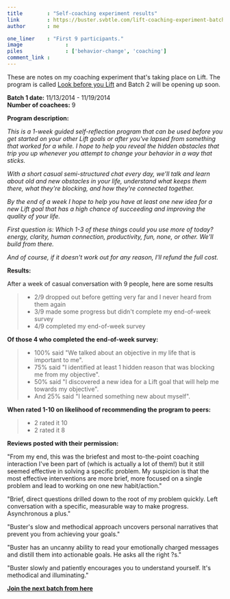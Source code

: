 ```yaml
---
title        : "Self-coaching experiment results"
link         : https://buster.svbtle.com/lift-coaching-experiment-batch-1
author       : me

one_liner    : "First 9 participants."
image			   : 
piles			   : ['behavior-change', 'coaching']
comment_link : 
---
```


These are notes on my coaching experiment that's taking place on Lift. The program is called [Look before you Lift](https://www.lift.do/coaches/414-buster-benson?plan_id=354515) and Batch 2 will be opening up soon. 

**Batch 1 date:** 11/13/2014 - 11/19/2014  
**Number of coachees:** 9

**Program description:** 

*This is a 1-week guided self-reflection program that can be used before you get started on your other Lift goals or after you've lapsed from something that worked for a while. I hope to help you reveal the hidden obstacles that trip you up whenever you attempt to change your behavior in a way that sticks.*

*With a short casual semi-structured chat every day, we'll talk and learn about old and new obstacles in your life, understand what keeps them there, what they're blocking, and how they're connected together.*

*By the end of a week I hope to help you have at least one new idea for a new Lift goal that has a high chance of succeeding and improving the quality of your life.*

*First question is: Which 1-3 of these things could you use more of today? energy, clarity, human connection, productivity, fun, none, or other. We'll build from there.*

*And of course, if it doesn't work out for any reason, I'll refund the full cost.*

**Results:**

After a week of casual conversation with 9 people, here are some results

> - 2/9 dropped out before getting very far and I never heard from them again
> - 3/9 made some progress but didn't complete my end-of-week survey
> - 4/9 completed my end-of-week survey

**Of those 4 who completed the end-of-week survey:**

> - 100% said "We talked about an objective in my life that is important to me".
> - 75% said "I identified at least 1 hidden reason that was blocking me from my objective".
> - 50% said "I discovered a new idea for a Lift goal that will help me towards my objective".
> - And 25% said "I learned something new about myself".

**When rated 1-10 on likelihood of recommending the program to peers:**

> - 2 rated it 10
> - 2 rated it 8

**Reviews posted with their permission:**

"From my end, this was the briefest and most to-the-point coaching interaction I've been part of (which is actually a lot of them!) but it still seemed effective in solving a specific problem. My suspicion is that the most effective interventions are more brief, more focused on a single problem and lead to working on one new habit/action."

"Brief, direct questions drilled down to the root of my problem quickly. Left conversation with a specific, measurable way to make progress. Asynchronous a plus."

"Buster's slow and methodical approach uncovers personal narratives that prevent you from achieving your goals."

"Buster has an uncanny ability to read your emotionally charged messages and distill them into actionable goals. He asks all the right ?s."

"Buster slowly and patiently encourages you to understand yourself. It's methodical and illuminating."

**[Join the next batch from here](https://www.lift.do/coaches/414-buster-benson?plan_id=354515)**

